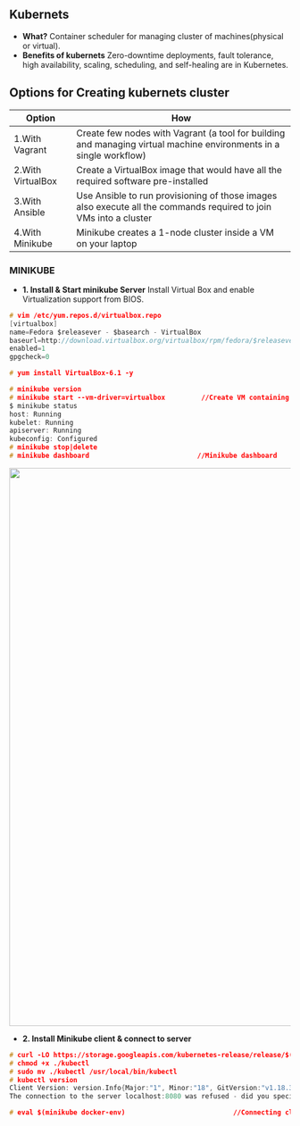 ## Kubernets
- **What?** Container scheduler for managing cluster of machines(physical or virtual).
- **Benefits of kubernets** Zero-downtime deployments, fault tolerance, high availability, scaling, scheduling, and self-healing are in Kubernetes.
    
## Options for Creating kubernets cluster

|Option|How|
|---|---|
|1.With Vagrant| Create few nodes with Vagrant (a tool for building and managing virtual machine environments in a single workflow)|
|2.With VirtualBox| Create a VirtualBox image that would have all the required software pre-installed|
|3.With Ansible|Use Ansible to run provisioning of those images also execute all the commands required to join VMs into a cluster|
|4.With Minikube|Minikube creates a 1-node cluster inside a VM on your laptop|

### MINIKUBE
- **1. Install & Start minikube Server** Install Virtual Box and enable Virtualization support from BIOS.
```c
# vim /etc/yum.repos.d/virtualbox.repo
[virtualbox]
name=Fedora $releasever - $basearch - VirtualBox
baseurl=http://download.virtualbox.org/virtualbox/rpm/fedora/$releasever/$basearch
enabled=1
gpgcheck=0

# yum install VirtualBox-6.1 -y

# minikube version
# minikube start --vm-driver=virtualbox         //Create VM containing Docker, rkt container engines, localkube library
$ minikube status
host: Running
kubelet: Running
apiserver: Running
kubeconfig: Configured
# minikube stop|delete
# minikube dashboard                           //Minikube dashboard
```

<img src="https://i.ibb.co/MRF7WHt/Screenshot-from-2020-06-06-13-19-57.png" width=1000 />

- **2. Install Minikube client & connect to server**
```c
# curl -LO https://storage.googleapis.com/kubernetes-release/release/$(curl -s https://storage.googleapis.com/kubernetes-release/release/stable.txt)/bin/linux/amd64/kubectl
# chmod +x ./kubectl
# sudo mv ./kubectl /usr/local/bin/kubectl
# kubectl version
Client Version: version.Info{Major:"1", Minor:"18", GitVersion:"v1.18.3", GitCommit:"2e7996e3e2712684bc73f0dec0200d64eec7fe40", GitTreeState:"clean", BuildDate:"2020-05-20T12:52:00Z", GoVersion:"go1.13.9", Compiler:"gc", Platform:"linux/amd64"}
The connection to the server localhost:8080 was refused - did you specify the right host or port?

# eval $(minikube docker-env)                           //Connecting client with minikube server
```
